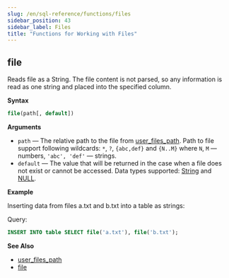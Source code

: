 ```yaml
---
slug: /en/sql-reference/functions/files
sidebar_position: 43
sidebar_label: Files
title: "Functions for Working with Files"
---
```


## file

Reads file as a String. The file content is not parsed, so any information is read as one string and placed into the specified column.

**Syntax**

``` sql
file(path[, default])
```

**Arguments**

-   `path` — The relative path to the file from [user_files_path](../../operations/server-configuration-parameters/settings.md#server_configuration_parameters-user_files_path). Path to file support following wildcards: `*`, `?`, `{abc,def}` and `{N..M}` where `N`, `M` — numbers, `'abc', 'def'` — strings.
-   `default` — The value that will be returned in the case when a file does not exist or cannot be accessed. Data types supported: [String](../../sql-reference/data-types/string.md) and [NULL](../../sql-reference/syntax.md#null-literal).

**Example**

Inserting data from files a.txt and b.txt into a table as strings:

Query:

``` sql
INSERT INTO table SELECT file('a.txt'), file('b.txt');
```

**See Also**

-   [user_files_path](../../operations/server-configuration-parameters/settings.md#server_configuration_parameters-user_files_path)
-   [file](../table-functions/file.md)
